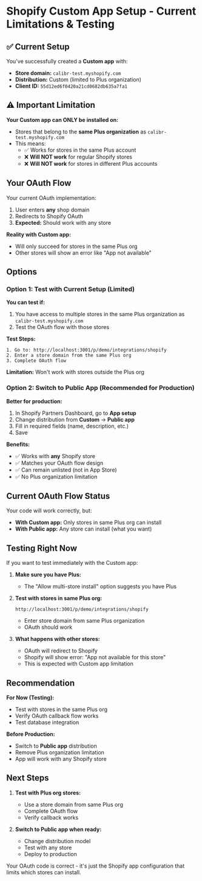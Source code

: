 # Shopify Custom App Setup - Current Limitations & Testing

## ✅ Current Setup

You've successfully created a **Custom app** with:
- **Store domain:** `calibr-test.myshopify.com`
- **Distribution:** Custom (limited to Plus organization)
- **Client ID:** `55d12ed6f0420a21cd0682db635a7fa1`

## ⚠️ Important Limitation

**Your Custom app can ONLY be installed on:**
- Stores that belong to the **same Plus organization** as `calibr-test.myshopify.com`
- This means:
  - ✅ Works for stores in the same Plus account
  - ❌ **Will NOT work** for regular Shopify stores
  - ❌ **Will NOT work** for stores in different Plus accounts

## Your OAuth Flow

Your current OAuth implementation:
1. User enters **any** shop domain
2. Redirects to Shopify OAuth
3. **Expected:** Should work with any store

**Reality with Custom app:**
- Will only succeed for stores in the same Plus org
- Other stores will show an error like "App not available"

## Options

### Option 1: Test with Current Setup (Limited)

**You can test if:**
1. You have access to multiple stores in the same Plus organization as `calibr-test.myshopify.com`
2. Test the OAuth flow with those stores

**Test Steps:**
```
1. Go to: http://localhost:3001/p/demo/integrations/shopify
2. Enter a store domain from the same Plus org
3. Complete OAuth flow
```

**Limitation:** Won't work with stores outside the Plus org

### Option 2: Switch to Public App (Recommended for Production)

**Better for production:**
1. In Shopify Partners Dashboard, go to **App setup**
2. Change distribution from **Custom** → **Public app**
3. Fill in required fields (name, description, etc.)
4. Save

**Benefits:**
- ✅ Works with **any** Shopify store
- ✅ Matches your OAuth flow design
- ✅ Can remain unlisted (not in App Store)
- ✅ No Plus organization limitation

## Current OAuth Flow Status

Your code will work correctly, but:
- **With Custom app:** Only stores in same Plus org can install
- **With Public app:** Any store can install (what you want)

## Testing Right Now

If you want to test immediately with the Custom app:

1. **Make sure you have Plus:**
   - The "Allow multi-store install" option suggests you have Plus
   
2. **Test with stores in same Plus org:**
   ```
   http://localhost:3001/p/demo/integrations/shopify
   ```
   - Enter store domain from same Plus organization
   - OAuth should work

3. **What happens with other stores:**
   - OAuth will redirect to Shopify
   - Shopify will show error: "App not available for this store"
   - This is expected with Custom app limitation

## Recommendation

**For Now (Testing):**
- Test with stores in the same Plus org
- Verify OAuth callback flow works
- Test database integration

**Before Production:**
- Switch to **Public app** distribution
- Remove Plus organization limitation
- App will work with any Shopify store

## Next Steps

1. **Test with Plus org stores:**
   - Use a store domain from same Plus org
   - Complete OAuth flow
   - Verify callback works

2. **Switch to Public app when ready:**
   - Change distribution model
   - Test with any store
   - Deploy to production

Your OAuth code is correct - it's just the Shopify app configuration that limits which stores can install.

